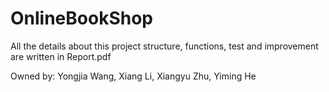 # OnlineBookShop
All the details about this project structure, functions, test and improvement are written in Report.pdf

Owned by: Yongjia Wang, Xiang Li, Xiangyu Zhu, Yiming He
